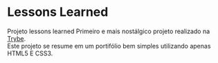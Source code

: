 # Lessons Learned
Projeto lessons learned
Primeiro e mais nostálgico projeto realizado na [Trybe](https://www.betrybe.com/). <br/>
Este projeto se resume em um portifólio bem simples utilizando apenas HTML5 E CSS3.
